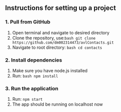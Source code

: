 ## Instructions for setting up a project

### 1. Pull from GitHub

1. Open terminal and navigate to desired directory
2. Clone the repository, use:`bash
git clone https://github.com/dm002314473/avlContacts.git`
3. Navigate to root directory: `bash cd contacts`

### 2. Install dependencies

1. Make sure you have node.js installed
2. Run: `bash npm install`

### 3. Run the application

1. Run: `npm start`
2. The app should be running on localhost now
